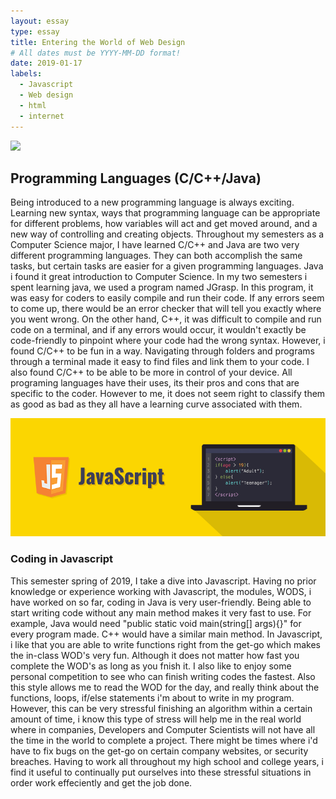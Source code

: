 ```yaml
---
layout: essay
type: essay
title: Entering the World of Web Design
# All dates must be YYYY-MM-DD format!
date: 2019-01-17
labels:
  - Javascript
  - Web design
  - html
  - internet
---
```


<div class="ui medium rounded images">
  <img class="ui image" src="../images/numers.jpg">
</div>

## Programming Languages (C/C++/Java)

  Being introduced to a new programming language is always exciting. Learning new syntax, ways that programming language can be appropriate for different problems, how variables will act and get moved around, and a new way of controlling and creating objects. Throughout my semesters as a Computer Science major, I have learned C/C++ and Java are two very different programming languages. They can both accomplish the same tasks, but certain tasks are easier for a given programming languages. Java i found it great introduction to Computer Science. In my two semesters i spent learning java, we used a program named JGrasp. In this program, it was easy for coders to easily compile and run their code. If any errors seem to come up, there would be an error checker that will tell you exactly where you went wrong. On the other hand, C++, it was difficult to compile and run code on a terminal, and if any errors would occur, it wouldn't exactly be code-friendly to pinpoint where your code had the wrong syntax. However, i found C/C++ to be fun in a way. Navigating through folders and programs through a terminal made it easy to find files and link them to your code. I also found C/C++ to be able to be more in control of your device. All programing languages have their uses, its their pros and cons that are specific to the coder. However to me, it does not seem right to classify them as good as bad as they all have a learning curve associated with them. 
  
<div class="ui large rounded images">
  <img class="ui image" src="../images/javascript.png">
</div>
  
### Coding in Javascript
  
  This semester spring of 2019, I take a dive into Javascript. Having no prior knowledge or experience working with Javascript, the modules, WODS, i have worked on so far, coding in Java is very user-friendly. Being able to start writing code without any main method makes it very fast to use. For example, Java would need "public static void main(string[] args){}" for every program made. C++ would have a similar main method. In Javascript, i like that you are able to write functions right from the get-go which makes the in-class WOD's very fun. Although it does not matter how fast you complete the WOD's as long as you fnish it. I also like to enjoy some personal competition to see who can finish writing codes the fastest. Also this style allows me to read the WOD for the day, and really think about the functions, loops, if/else statements i'm about to write in my program. However, this can be very stressful finishing an algorithm within a certain amount of time, i know this type of stress will help me in the real world where in companies, Developers and Computer Scientists will not have all the time in the world to complete a project. There might be times where i'd have to fix bugs on the get-go on certain company websites, or security breaches. Having to work all throughout my high school and college years, i find it useful to continually put ourselves into these stressful situations in order work effeciently and get the job done.
